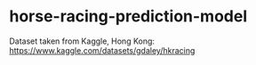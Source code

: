 # horse-racing-prediction-model

Dataset taken from Kaggle, Hong Kong: https://www.kaggle.com/datasets/gdaley/hkracing
